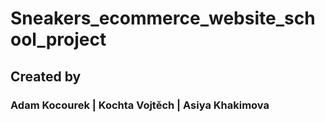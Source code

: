 # Sneakers_ecommerce_website_school_project
## Created by 
### Adam Kocourek | Kochta Vojtěch | Asiya Khakimova

